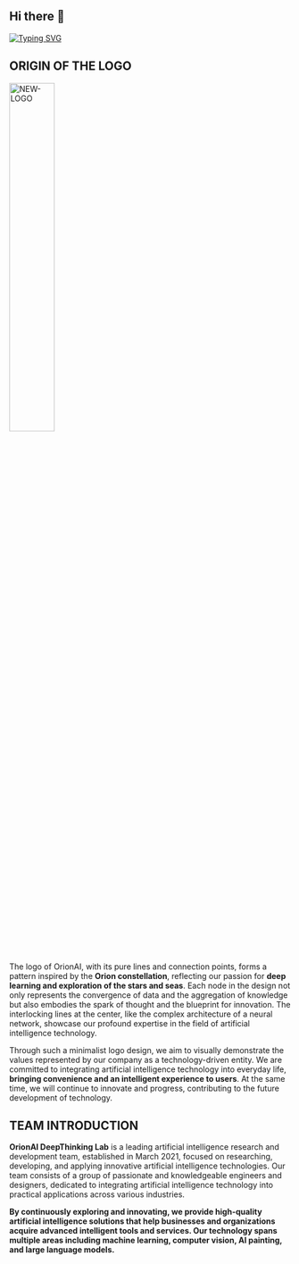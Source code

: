 ## Hi there 👋

[![Typing SVG](https://readme-typing-svg.demolab.com?font=Caveat&size=40&center=%E5%81%87&vCenter=%E5%81%87&multiline=true&repeat=%E5%81%87&random=%E5%81%87&width=800&height=200&lines=Dreams+alone+are+not+enough+to+reach+distant+places%2C+;but+those+who+reach+distant+places+surely+have+dreams.;%E2%80%94%E2%80%94%E2%80%94John+Tao)](https://git.io/typing-svg)



## ORIGIN OF THE LOGO

<img src="https://typora-img-1301299232.cos.ap-shanghai.myqcloud.com/img2/202402250201783.png" alt="NEW-LOGO" style="width: 40%;"/>

The logo of OrionAI, with its pure lines and connection points, forms a pattern inspired by the **Orion constellation**, reflecting our passion for **deep learning and exploration of the stars and seas**. Each node in the design not only represents the convergence of data and the aggregation of knowledge but also embodies the spark of thought and the blueprint for innovation. The interlocking lines at the center, like the complex architecture of a neural network, showcase our profound expertise in the field of artificial intelligence technology.

Through such a minimalist logo design, we aim to visually demonstrate the values represented by our company as a technology-driven entity. We are committed to integrating artificial intelligence technology into everyday life, **bringing convenience and an intelligent experience to users**. At the same time, we will continue to innovate and progress, contributing to the future development of technology.

## TEAM INTRODUCTION

**OrionAI DeepThinking Lab** is a leading artificial intelligence research and development team, established in March 2021, focused on researching, developing, and applying innovative artificial intelligence technologies. Our team consists of a group of passionate and knowledgeable engineers and designers, dedicated to integrating artificial intelligence technology into practical applications across various industries.

**By continuously exploring and innovating, we provide high-quality artificial intelligence solutions that help businesses and organizations acquire advanced intelligent tools and services. Our technology spans multiple areas including machine learning, computer vision, AI painting, and large language models.**
